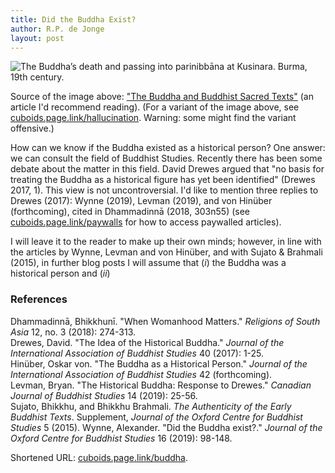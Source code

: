 ```yaml
---
title: Did the Buddha Exist?
author: R.P. de Jonge
layout: post
---
```


<span class="image left"><img src="{{ 'assets/images/death-of-buddha.jpg' | relative_url }}" alt="The Buddha’s death and passing into parinibbāna at Kusinara. Burma, 19th century." /></span>

<p>Source of the image above: <a href="https://www.bl.uk/sacred-texts/articles/the-buddha-and-buddhist-sacred-texts">"The Buddha and Buddhist Sacred Texts"</a> (an article I'd recommend reading). (For a variant of the image above, see <a href="https://cuboids.page.link/hallucination">cuboids.page.link/hallucination</a>. Warning: some might find the variant offensive.) </p>

<p>How can we know if the Buddha existed as a historical person? One answer: we can consult the field of Buddhist Studies.
Recently there has been some debate about the matter in this field. David Drewes argued that "no basis for treating the Buddha as a historical figure has yet been identified" (Drewes 2017, 1). This view is not uncontroversial. I'd like to mention three replies to Drewes (2017): Wynne (2019), Levman (2019), and von Hinüber (forthcoming), cited in Dhammadinnā (2018, 303n55) (see <a href="https://cuboids.page.link/paywalls">cuboids.page.link/paywalls</a> for how to access paywalled articles).</p>

<p>I will leave it to the reader to make up their own minds; however, in line with the articles by Wynne, Levman and von Hinüber, and with Sujato & Brahmali (2015), in further blog posts I will assume that (<i>i</i>) the Buddha was a historical person and (<i>ii</i>)

<h3>References</h3>
<p>Dhammadinnā, Bhikkhunī. "When Womanhood Matters." <i>Religions of South Asia</i> 12, no. 3 (2018): 274-313.<br>
Drewes, David. "The Idea of the Historical Buddha." <i>Journal of the International Association of Buddhist Studies</i> 40 (2017): 1-25.<br>
Hinüber, Oskar von. "The Buddha as a Historical Person." <i>Journal of the International Association of Buddhist Studies</i> 42 (forthcoming).<br>
Levman, Bryan. "The Historical Buddha: Response to Drewes." <i>Canadian Journal of Buddhist Studies</i> 14 (2019): 25-56.<br>
Sujato, Bhikkhu, and Bhikkhu Brahmali. <i>The Authenticity of the Early Buddhist Texts</i>. Supplement, <i>Journal of the Oxford Centre for Buddhist Studies</i> 5 (2015).
Wynne, Alexander. "Did the Buddha exist?." <i>Journal of the Oxford Centre for Buddhist Studies</i> 16 (2019): 98-148.</p>

<p>Shortened URL: <a href="https://cuboids.page.link/buddha">cuboids.page.link/buddha</a>.</p>
